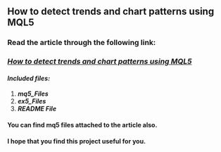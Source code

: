 ## How to detect trends and chart patterns using MQL5
### Read the article through the following link:
### ***[How to detect trends and chart patterns using MQL5](https://www.mql5.com/en/articles/12479)***
#### ***Included files:***
1. ***mq5_Files***
2. ***ex5_Files***
3. ***README File***
#### You can find mq5 files attached to the article also.

#### I hope that you find this project useful for you.